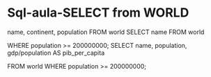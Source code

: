 # Sql-aula-SELECT from WORLD
name, continent, population FROM world
SELECT name FROM world

WHERE population >= 200000000;
SELECT name, population, gdp/population AS pib_per_capita

FROM world
WHERE population >= 200000000;
